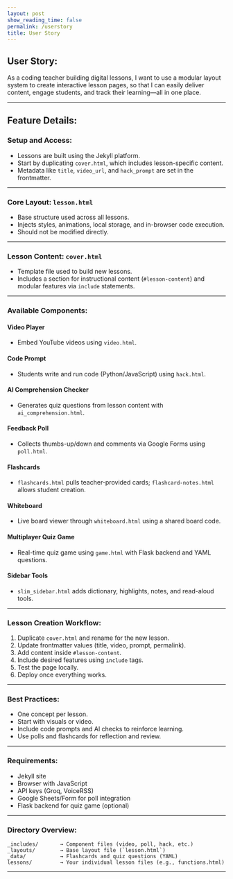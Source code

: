 ```yaml
---
layout: post 
show_reading_time: false
permalink: /userstory
title: User Story
---
```


## **User Story:**

As a coding teacher building digital lessons,
I want to use a modular layout system to create interactive lesson pages,
so that I can easily deliver content, engage students, and track their learning—all in one place.

---

## **Feature Details:**

### **Setup and Access:**

* Lessons are built using the Jekyll platform.
* Start by duplicating `cover.html`, which includes lesson-specific content.
* Metadata like `title`, `video_url`, and `hack_prompt` are set in the frontmatter.

---

### **Core Layout: `lesson.html`**

* Base structure used across all lessons.
* Injects styles, animations, local storage, and in-browser code execution.
* Should not be modified directly.

---

### **Lesson Content: `cover.html`**

* Template file used to build new lessons.
* Includes a section for instructional content (`#lesson-content`) and modular features via `include` statements.

---

### **Available Components:**

#### Video Player

* Embed YouTube videos using `video.html`.

#### Code Prompt

* Students write and run code (Python/JavaScript) using `hack.html`.

#### AI Comprehension Checker

* Generates quiz questions from lesson content with `ai_comprehension.html`.

#### Feedback Poll

* Collects thumbs-up/down and comments via Google Forms using `poll.html`.

#### Flashcards

* `flashcards.html` pulls teacher-provided cards; `flashcard-notes.html` allows student creation.

#### Whiteboard

* Live board viewer through `whiteboard.html` using a shared board code.

#### Multiplayer Quiz Game

* Real-time quiz game using `game.html` with Flask backend and YAML questions.

#### Sidebar Tools

* `slim_sidebar.html` adds dictionary, highlights, notes, and read-aloud tools.

---

### **Lesson Creation Workflow:**

1. Duplicate `cover.html` and rename for the new lesson.
2. Update frontmatter values (title, video, prompt, permalink).
3. Add content inside `#lesson-content`.
4. Include desired features using `include` tags.
5. Test the page locally.
6. Deploy once everything works.

---

### **Best Practices:**

* One concept per lesson.
* Start with visuals or video.
* Include code prompts and AI checks to reinforce learning.
* Use polls and flashcards for reflection and review.

---

### **Requirements:**

* Jekyll site
* Browser with JavaScript
* API keys (Groq, VoiceRSS)
* Google Sheets/Form for poll integration
* Flask backend for quiz game (optional)

---

### **Directory Overview:**

```
_includes/       → Component files (video, poll, hack, etc.)
_layouts/        → Base layout file (`lesson.html`)
_data/           → Flashcards and quiz questions (YAML)
lessons/         → Your individual lesson files (e.g., functions.html)
```

---
